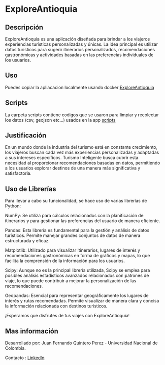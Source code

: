 # ExploreAntioquia
## Descripción
ExploreAntioquia es una aplicación diseñada para brindar a los viajeros experiencias turísticas personalizadas y únicas. La idea principal es utilizar datos turísticos para sugerir itinerarios personalizados, recomendaciones gastronómicas y actividades basadas en las preferencias individuales de los usuarios.

## Uso
Puedes copiar la apliacacion localmente usando docker [ExploreAntioquia](https://github.com/juquinterope/ppi_dai_QUINTEROjf/tree/main/ExploreAntioquia)

## Scripts
La carpeta scripts contiene codigos que se usaron para limpiar y recolectar los datos (csv, geojson etc...) usados en la app [scripts](https://github.com/juquinterope/ppi_dai_QUINTEROjf/tree/main/scripts)

## Justificación
En un mundo donde la industria del turismo está en constante crecimiento, los viajeros buscan cada vez más experiencias personalizadas y adaptadas a sus intereses específicos. Turismo Inteligente busca cubrir esta necesidad al proporcionar recomendaciones basadas en datos, permitiendo a los usuarios explorar destinos de una manera más significativa y satisfactoria.

## Uso de Librerías
Para llevar a cabo su funcionalidad, se hace uso de varias librerías de Python:

NumPy: Se utiliza para cálculos relacionados con la planificación de itinerarios y para gestionar las preferencias del usuario de manera eficiente.

Pandas: Esta librería es fundamental para la gestión y análisis de datos turísticos. Permite manejar grandes conjuntos de datos de manera estructurada y eficaz.

Matplotlib: Utilizado para visualizar itinerarios, lugares de interés y recomendaciones gastronómicas en forma de gráficos y mapas, lo que facilita la comprensión de la información para los usuarios.

Scipy: Aunque no es la principal librería utilizada, Scipy se emplea para posibles análisis estadísticos avanzados relacionados con patrones de viaje, lo que puede contribuir a mejorar la personalización de las recomendaciones.

Geopandas: Esencial para representar geográficamente los lugares de interés y rutas recomendadas. Permite visualizar de manera clara y concisa la información relacionada con destinos turísticos.

¡Esperamos que disfrutes de tus viajes con ExploreAntioquia!

## Mas información
Desarrollado por: Juan Fernando Quintero Perez - Universidad Nacional de Colombia.

Contacto : [Linkedln](https://www.linkedin.com/in/juan-fernando-quintero-perez-9097b7279/)
